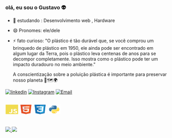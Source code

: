 ### olá, eu sou o Gustavo 👽


- 🌱 estudando : Desenvolvimento web , Hardware 
- 😄 Pronomes: ele/dele
- ⚡ fato curioso: "O plástico é tão durável que, se você comprou um brinquedo de plástico em 1950, ele ainda pode ser encontrado em algum lugar da Terra, pois o plástico leva centenas de anos para se decompor completamente. Isso mostra como o plástico pode ter um impacto duradouro no meio ambiente."

     A conscientização sobre a poluição plástica é importante para preservar nosso planeta 🌱🗺🌍
     
[![linkedin](https://img.shields.io/badge/LinkedIn-0077B5?style=for-the-badge&logo=linkedin&logoColor=white)](https://www.linkedin.com/in/gustavo-vidal-426b11264/)
[![Instagram](https://img.shields.io/badge/Instagram-E4405F?style=for-the-badge&logo=instagram&logoColor=white)](https://www.instagram.com/vidal.zs/)
[![Email](https://img.shields.io/badge/Gmail-D14836?style=for-the-badge&logo=gmail&logoColor=white)](gustavovldc1@gmail.com)

<div style="display: inline_block"><br>
  <img align="center" alt="Js" height="30" width="40" src="https://raw.githubusercontent.com/devicons/devicon/master/icons/javascript/javascript-plain.svg">
  <img align="center" alt="HTML" height="30" width="40" src="https://raw.githubusercontent.com/devicons/devicon/master/icons/html5/html5-original.svg">
  <img align="center" alt="CSS" height="30" width="40" src="https://raw.githubusercontent.com/devicons/devicon/master/icons/css3/css3-original.svg">
  <img align="center" alt="Python" height="30" width="40" src="https://raw.githubusercontent.com/devicons/devicon/master/icons/python/python-original.svg">
</div>
  
  <h1></h1>
 
<div>
<a href="https://github.com/GustavoVidallc">
<img height="180em" src="https://github-readme-stats.vercel.app/api?username=GustavoVidallc&show_icons=true&theme=tokyonight">
<img height="180em" src="https://github-readme-stats.vercel.app/api/top-langs/?username=GustavoVidallc&layout=compact&show_icons=true&theme=tokyonight">
</div>


